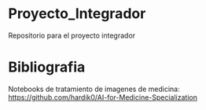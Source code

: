 # Proyecto_Integrador
 Repositorio para el proyecto integrador

# Bibliografia
Notebooks de tratamiento de imagenes de medicina: https://github.com/hardik0/AI-for-Medicine-Specialization